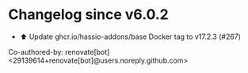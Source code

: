 # Changelog since v6.0.2
- ⬆️ Update ghcr.io/hassio-addons/base Docker tag to v17.2.3 (#267)

Co-authored-by: renovate[bot] <29139614+renovate[bot]@users.noreply.github.com> 
